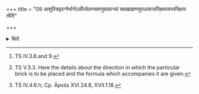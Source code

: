 +++
title = "09 आशुस्त्रिवृदग्नेर्भागोऽसीत्येताभ्यामनुवाकाभ्यां यथाब्राह्मणमुपधायान्तरिक्षमस्यन्तरिक्षाय त्वेति"

+++

<details><summary>थिते</summary>

9. With two sections[^1] beginning with āśustrivr̥t and agnerbhāgo'si having placed (the Akṣṇayāstomīya-bricks) in accordance with the details mentioned in the Brāhmaṇa,[^2] he places the two Saṁyāni (Going) (bricks) with antarikṣamasi...[^3]  

[^1]: TS IV.3.8.and 9.  

[^2]: TS V.3.3. Here the details about the direction in which the particular brick is to be placed and the formula which accompanies it are given.  

[^3]: TS IV.4.6.h; Cp. Āpsśs XVI.24.8, XVII.1.18. 
</details>
